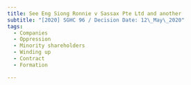 ```yaml
---
title: See Eng Siong Ronnie v Sassax Pte Ltd and another
subtitle: "[2020] SGHC 96 / Decision Date: 12\_May\_2020"
tags:
  - Companies
  - Oppression
  - Minority shareholders
  - Winding up
  - Contract
  - Formation

---
```

